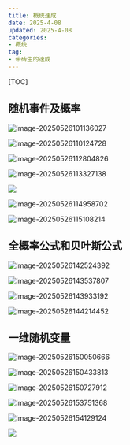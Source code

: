 ```yaml
---
title: 概统速成
date: 2025-4-08
updated: 2025-4-08
categories: 
- 概统
tag:
- 带砖生的速成
---
```


<!-- toc -->

[TOC]

## 随机事件及概率

![image-20250526101136027](../../../img/image-20250526101136027.png)

![image-20250526110124728](../../../img/image-20250526110124728.png)

![image-20250526112804826](../../../img/image-20250526112804826.png)

![image-20250526113327138](../../../img/image-20250526113327138.png)

![](../../../img/image-20250526114853101.png)

![image-20250526114958702](../../../img/image-20250526114958702.png)

![image-20250526115108214](../../../img/image-20250526115108214.png)

## 全概率公式和贝叶斯公式

![image-20250526142524392](../../../img/image-20250526142524392.png)

![image-20250526143537807](../../../img/image-20250526143537807.png)

![image-20250526143933192](../../../img/image-20250526143933192.png)

![image-20250526144214452](../../../img/image-20250526144214452.png)

## 一维随机变量

![image-20250526150050666](../../../img/image-20250526150050666.png)

![image-20250526150433813](../../../img/image-20250526150433813.png)

![image-20250526150727912](../../../img/image-20250526150727912.png)

![image-20250526153751368](../../../img/image-20250526153751368.png)

![image-20250526154129124](../../../img/image-20250526154129124.png)

![](../../../img/image-20250526154751113.png)
